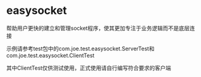 # easysocket
帮助用户更快的建立和管理socket程序，使其更加专注于业务逻辑而不是底层连接


示例请参考test包中的com.joe.test.easysocket.ServerTest和com.joe.test.easysocket.ClientTest

其中ClientTest仅供测试使用，正式使用请自行编写符合要求的客户端
